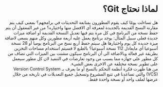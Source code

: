 # <div dir = "rtl"> لماذا نحتاج Git؟</div>


<div dir = "rtl"> هل تساءلت يومًا كيف يقوم المطورون بمتابعة التحديثات في برامجهم؟ 
بمعنى كيف يتم مقارنة النسخ القديمة بالجديدة لمعرفة أي الافضل منها واختياره؟
من غير المعقول أن يتم حفظ نسخة من البرنامج في كل مرة يتم فيها تعديل النسخة القديمة أو اضافة ميزات جديدة فعلى سبيل  المثال: يوجد برنامج يعمل عليه أربعة مطورين وكل منهم يسعى لاضافة ميزة جديدة كل يوم واختبارها هل سيتم حفظ أربع نسخ من البرنامج يوميا أو 28 نسخة أسبوعيا أي مايعادل 112 نسخة أسبوعيا؟ بالطبع لا فسيتم استخدام مساحات التخزين بطريقة غير فعالة وبالاضافة الى أن البرنامج سيكون مشتت بين الميزات التي تضاف من كل مطور على جهازه مما يسبب من وجود تعارضات في التنفيذ لان كل مطور سيعمل على تطوير نسخة مختلفة عن الاخرى بعض الشيء.
<div dir = "rtl">
من هنا ظهرت فكرة أنظمة التحكم بالنسخ أو ما يعرف بـ  Version Control System (VCS) والتي تساعدنا في تتبع المشروع وتسجيل جميع التعديلات في تاريخه من خلال عرضها لملف واحد أو نسخة واحدة فقط.
